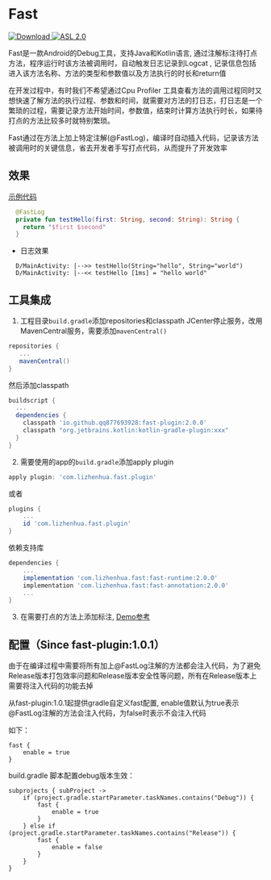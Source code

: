 # Fast

[ ![Download](https://img.shields.io/badge/download-2.0.0-green) ](https://repo1.maven.org/maven2/io/github/qq877693928)
[![ASL 2.0](https://img.shields.io/hexpm/l/plug.svg)](https://github.com/qq877693928/Fast/blob/main/LICENSE)

Fast是一款Android的Debug工具，支持Java和Kotlin语言, 通过注解标注待打点方法，程序运行时该方法被调用时，自动触发日志记录到Logcat
, 记录信息包括进入该方法名称、方法的类型和参数值以及方法执行的时长和return值

在开发过程中，有时我们不希望通过Cpu Profiler
工具查看方法的调用过程同时又想快速了解方法的执行过程、参数和时间，就需要对方法的打日志，打日志是一个繁琐的过程，需要记录方法开始时间，参数值，结束时计算方法执行时长，如果待打点的方法比较多时就特别繁琐。

Fast通过在方法上加上特定注解(@FastLog)，编译时自动插入代码，记录该方法被调用时的关键信息，省去开发者手写打点代码，从而提升了开发效率

## 效果
[示例代码](https://github.com/qq877693928/Fast/blob/main/demo/src/main/java/com/lizhenhua/fast/demo/MainActivity.kt)

```kotlin
  @FastLog
  private fun testHello(first: String, second: String): String {
    return "$first $second"
  }
```
* 日志效果
```shell script
  D/MainActivity: |-->> testHello(String="hello", String="world")
  D/MainActivity: |--<< testHello [1ms] = "hello world"
```

## 工具集成
1. 工程目录`build.gradle`添加repositories和classpath
JCenter停止服务，改用MavenCentral服务，需要添加`mavenCentral()`
```groovy
repositories {
   ...
   mavenCentral()
}
```

然后添加classpath
```groovy
buildscript {
  ...
  dependencies {
    classpath 'io.github.qq877693928:fast-plugin:2.0.0'
    classpath "org.jetbrains.kotlin:kotlin-gradle-plugin:xxx"
  }
}
```

2. 需要使用的app的`build.gradle`添加apply plugin
```groovy
apply plugin: 'com.lizhenhua.fast.plugin'
```
或者
```groovy
plugins {
    ...
    id 'com.lizhenhua.fast.plugin'
}
```

依赖支持库
```groovy
dependencies {
    ...
    implementation 'com.lizhenhua.fast:fast-runtime:2.0.0'
    implementation 'com.lizhenhua.fast:fast-annotation:2.0.0'
    ...
}
```

3. 在需要打点的方法上添加标注, [Demo参考](https://github.com/qq877693928/Fast/blob/main/demo)

## 配置（Since fast-plugin:1.0.1）

由于在编译过程中需要将所有加上@FastLog注解的方法都会注入代码，为了避免Release版本打包效率问题和Release版本安全性等问题，所有在Release版本上需要将注入代码的功能去掉

从fast-plugin:1.0.1起提供gradle自定义fast配置, enable值默认为true表示@FastLog注解的方法会注入代码，为false时表示不会注入代码
 
如下：
```shell script
fast {
    enable = true
}
```

build.gradle
脚本配置debug版本生效：
```shell script
subprojects { subProject ->
    if (project.gradle.startParameter.taskNames.contains("Debug")) {
        fast {
            enable = true
        }
    } else if (project.gradle.startParameter.taskNames.contains("Release")) {
        fast {
            enable = false
        }
    }
}
```
